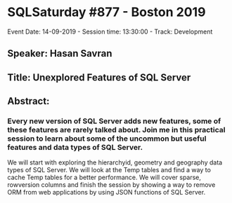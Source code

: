 # SQLSaturday #877 - Boston 2019
Event Date: 14-09-2019 - Session time: 13:30:00 - Track: Development
## Speaker: Hasan Savran
## Title: Unexplored Features of SQL Server
## Abstract:
### Every new version of SQL Server adds new features, some of these features are rarely talked about. Join me in this practical session to learn about some of the uncommon but useful features and data types of SQL Server.
We will start with exploring the hierarchyid, geometry and geography data types of SQL Server. We will look at the Temp tables and find a way to cache Temp tables for a better performance. We will cover sparse, rowversion columns and finish the session by showing a way to remove ORM from web applications by using JSON functions of SQL Server.
